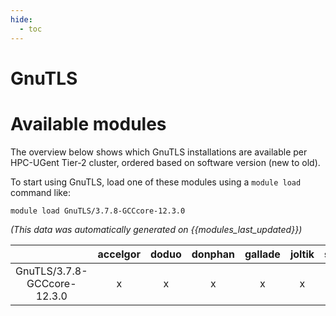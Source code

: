 ```yaml
---
hide:
  - toc
---
```


GnuTLS
======

# Available modules


The overview below shows which GnuTLS installations are available per HPC-UGent Tier-2 cluster, ordered based on software version (new to old).

To start using GnuTLS, load one of these modules using a `module load` command like:

```shell
module load GnuTLS/3.7.8-GCCcore-12.3.0
```

*(This data was automatically generated on {{modules_last_updated}})*  

| |accelgor|doduo|donphan|gallade|joltik|shinx|
| :---: | :---: | :---: | :---: | :---: | :---: | :---: |
|GnuTLS/3.7.8-GCCcore-12.3.0|x|x|x|x|x|x|
